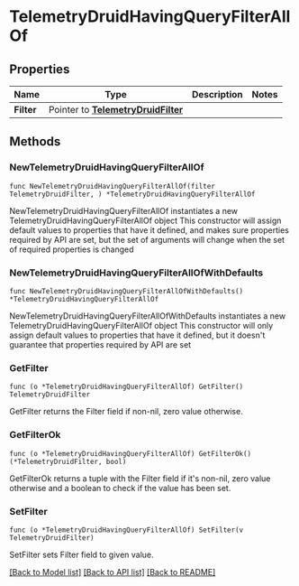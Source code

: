 # TelemetryDruidHavingQueryFilterAllOf

## Properties

Name | Type | Description | Notes
------------ | ------------- | ------------- | -------------
**Filter** | Pointer to [**TelemetryDruidFilter**](TelemetryDruidFilter.md) |  | 

## Methods

### NewTelemetryDruidHavingQueryFilterAllOf

`func NewTelemetryDruidHavingQueryFilterAllOf(filter TelemetryDruidFilter, ) *TelemetryDruidHavingQueryFilterAllOf`

NewTelemetryDruidHavingQueryFilterAllOf instantiates a new TelemetryDruidHavingQueryFilterAllOf object
This constructor will assign default values to properties that have it defined,
and makes sure properties required by API are set, but the set of arguments
will change when the set of required properties is changed

### NewTelemetryDruidHavingQueryFilterAllOfWithDefaults

`func NewTelemetryDruidHavingQueryFilterAllOfWithDefaults() *TelemetryDruidHavingQueryFilterAllOf`

NewTelemetryDruidHavingQueryFilterAllOfWithDefaults instantiates a new TelemetryDruidHavingQueryFilterAllOf object
This constructor will only assign default values to properties that have it defined,
but it doesn't guarantee that properties required by API are set

### GetFilter

`func (o *TelemetryDruidHavingQueryFilterAllOf) GetFilter() TelemetryDruidFilter`

GetFilter returns the Filter field if non-nil, zero value otherwise.

### GetFilterOk

`func (o *TelemetryDruidHavingQueryFilterAllOf) GetFilterOk() (*TelemetryDruidFilter, bool)`

GetFilterOk returns a tuple with the Filter field if it's non-nil, zero value otherwise
and a boolean to check if the value has been set.

### SetFilter

`func (o *TelemetryDruidHavingQueryFilterAllOf) SetFilter(v TelemetryDruidFilter)`

SetFilter sets Filter field to given value.



[[Back to Model list]](../README.md#documentation-for-models) [[Back to API list]](../README.md#documentation-for-api-endpoints) [[Back to README]](../README.md)


